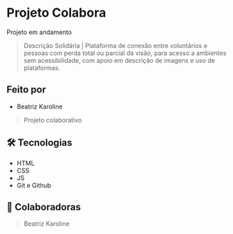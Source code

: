 # Projeto Colabora

Projeto em andamento

> Descrição Solidária |
Plataforma de conexão entre voluntários e pessoas com perda total ou parcial da visão, para acesso a ambientes sem acessibilidade, com apoio em descrição de imagens e uso de plataformas.

## Feito por 

- Beatriz Karoline

> Projeto colaborativo

## 🛠 Tecnologias

- HTML
- CSS
- JS
- Git e Github

## 💙 Colaboradoras

> Beatriz Karoline
